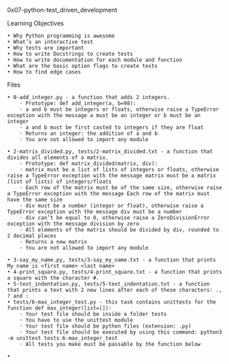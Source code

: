 ﻿0x07-python-test_driven_development

Learning Objectives

    • Why Python programming is awesome
    • What’s an interactive test
    • Why tests are important
    • How to write Docstrings to create tests
    • How to write documentation for each module and function
    • What are the basic option flags to create tests
    • How to find edge cases


Files

    • 0-add_integer.py - a function that adds 2 integers.
        ◦ Prototype: def add_integer(a, b=98):
        ◦ a and b must be integers or floats, otherwise raise a TypeError exception with the message a must be an integer or b must be an integer
        ◦ a and b must be first casted to integers if they are float
        ◦ Returns an integer: the addition of a and b
        ◦ You are not allowed to import any module
          
    • 2-matrix_divided.py, tests/2-matrix_divided.txt - a function that divides all elements of a matrix.
        ◦ Prototype: def matrix_divided(matrix, div):
        ◦ matrix must be a list of lists of integers or floats, otherwise raise a TypeError exception with the message matrix must be a matrix (list of lists) of integers/floats
        ◦ Each row of the matrix must be of the same size, otherwise raise a TypeError exception with the message Each row of the matrix must have the same size
        ◦ div must be a number (integer or float), otherwise raise a TypeError exception with the message div must be a number
        ◦ div can’t be equal to 0, otherwise raise a ZeroDivisionError exception with the message division by zero
        ◦ All elements of the matrix should be divided by div, rounded to 2 decimal places
        ◦ Returns a new matrix
        ◦ You are not allowed to import any module
          
    • 3-say_my_name.py, tests/3-say_my_name.txt - a function that prints My name is <first name> <last name>
    • 4-print_square.py, tests/4-print_square.txt - a function that prints a square with the character #.
    • 5-text_indentation.py, tests/5-text_indentation.txt - a function that prints a text with 2 new lines after each of these characters: ., ? and :
    • tests/6-max_integer_test.py - this task contains unittests for the function def max_integer(list=[]):
        ◦ Your test file should be inside a folder tests
        ◦ You have to use the unittest module
        ◦ Your test file should be python files (extension: .py)
        ◦ Your test file should be executed by using this command: python3 -m unittest tests.6-max_integer_test
        ◦ All tests you make must be passable by the function below

    • 
